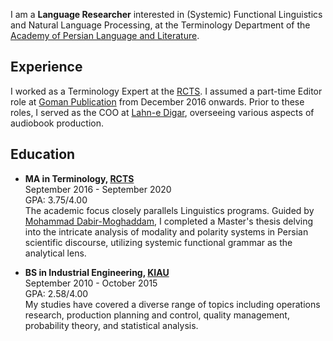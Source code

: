 I am a **Language Researcher** interested in (Systemic) Functional Linguistics and Natural Language Processing, at the Terminology Department of the [Academy of Persian Language and Literature](https://apll.ir/).

## Experience
I worked as a Terminology Expert at the [RCTS](https://apll.ir/rcts/). I assumed a part-time Editor role at [Goman Publication](https://gomanbook.com/) from December 2016 onwards. Prior to these roles, I served as the COO at [Lahn-e Digar](https://www.instagram.com/lahnedigar/), overseeing various aspects of audiobook production.


## Education
- **MA in Terminology, [RCTS](https://apll.ir/rcts/)** <br>
September 2016 - September 2020 <br>
GPA: 3.75/4.00 <br>
The academic focus closely parallels Linguistics programs. Guided by [Mohammad Dabir-Moghaddam](https://en.wikipedia.org/wiki/Mohammad_Dabir_Moghaddam/), I completed a Master's thesis delving into the intricate analysis of modality and polarity systems in Persian scientific discourse, utilizing systemic functional grammar as the analytical lens.

- **BS in Industrial Engineering, [KIAU](https://karaj.iau.ir/en)** <br>
September 2010 - October 2015 <br>
GPA: 2.58/4.00 <br>
My studies have covered a diverse range of topics including operations research, production planning and control, quality management, probability theory, and statistical analysis.
